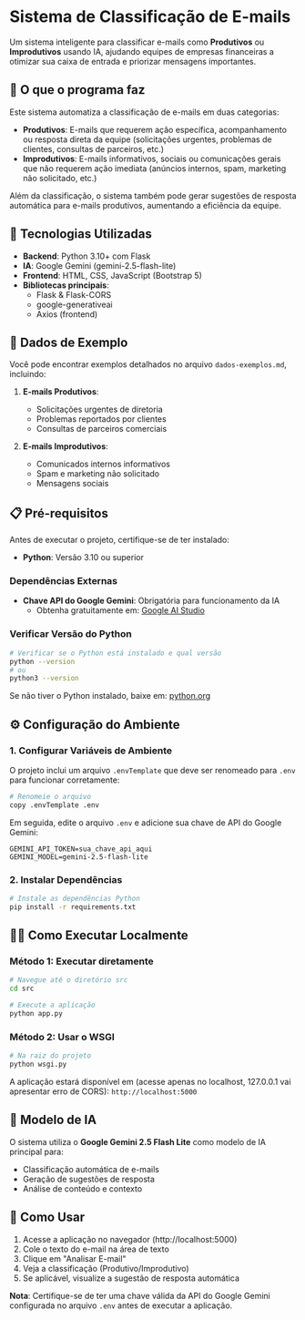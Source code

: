 # Sistema de Classificação de E-mails

Um sistema inteligente para classificar e-mails como **Produtivos** ou **Improdutivos** usando IA, ajudando equipes de empresas financeiras a otimizar sua caixa de entrada e priorizar mensagens importantes.

## 🎯 O que o programa faz

Este sistema automatiza a classificação de e-mails em duas categorias:

- **Produtivos**: E-mails que requerem ação específica, acompanhamento ou resposta direta da equipe (solicitações urgentes, problemas de clientes, consultas de parceiros, etc.)
- **Improdutivos**: E-mails informativos, sociais ou comunicações gerais que não requerem ação imediata (anúncios internos, spam, marketing não solicitado, etc.)

Além da classificação, o sistema também pode gerar sugestões de resposta automática para e-mails produtivos, aumentando a eficiência da equipe.

## 🚀 Tecnologias Utilizadas

- **Backend**: Python 3.10+ com Flask
- **IA**: Google Gemini (gemini-2.5-flash-lite)
- **Frontend**: HTML, CSS, JavaScript (Bootstrap 5)
- **Bibliotecas principais**:
  - Flask & Flask-CORS
  - google-generativeai
  - Axios (frontend)

## 📧 Dados de Exemplo

Você pode encontrar exemplos detalhados no arquivo `dados-exemplos.md`, incluindo:

1. **E-mails Produtivos**:
   - Solicitações urgentes de diretoria
   - Problemas reportados por clientes
   - Consultas de parceiros comerciais

2. **E-mails Improdutivos**:
   - Comunicados internos informativos
   - Spam e marketing não solicitado
   - Mensagens sociais

## 📋 Pré-requisitos

Antes de executar o projeto, certifique-se de ter instalado:

- **Python**: Versão 3.10 ou superior

### Dependências Externas
- **Chave API do Google Gemini**: Obrigatória para funcionamento da IA
  - Obtenha gratuitamente em: [Google AI Studio](https://aistudio.google.com/)
### Verificar Versão do Python
```bash
# Verificar se o Python está instalado e qual versão
python --version
# ou
python3 --version
```

Se não tiver o Python instalado, baixe em: [python.org](https://www.python.org/downloads/)

## ⚙️ Configuração do Ambiente

### 1. Configurar Variáveis de Ambiente

O projeto inclui um arquivo `.envTemplate` que deve ser renomeado para `.env` para funcionar corretamente:

```bash
# Renomeie o arquivo
copy .envTemplate .env
```

Em seguida, edite o arquivo `.env` e adicione sua chave de API do Google Gemini:

```env
GEMINI_API_TOKEN=sua_chave_api_aqui
GEMINI_MODEL=gemini-2.5-flash-lite
```

### 2. Instalar Dependências

```bash
# Instale as dependências Python
pip install -r requirements.txt
```

## 🏃‍♂️ Como Executar Localmente

### Método 1: Executar diretamente
```bash
# Navegue até o diretório src
cd src

# Execute a aplicação
python app.py
```

### Método 2: Usar o WSGI
```bash
# Na raiz do projeto
python wsgi.py
```

A aplicação estará disponível em (acesse apenas no localhost, 127.0.0.1 vai apresentar erro de CORS): `http://localhost:5000`

## 🔑 Modelo de IA

O sistema utiliza o **Google Gemini 2.5 Flash Lite** como modelo de IA principal para:

- Classificação automática de e-mails
- Geração de sugestões de resposta
- Análise de conteúdo e contexto

## 📝 Como Usar

1. Acesse a aplicação no navegador (http://localhost:5000)
2. Cole o texto do e-mail na área de texto
3. Clique em "Analisar E-mail"
4. Veja a classificação (Produtivo/Improdutivo)
5. Se aplicável, visualize a sugestão de resposta automática

**Nota**: Certifique-se de ter uma chave válida da API do Google Gemini configurada no arquivo `.env` antes de executar a aplicação.
